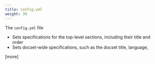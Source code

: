 ```yaml
---
title: config.yml
weight: 30
---
```

The `config.yml` file
* Sets specifications for the top-level sections, including their title and order
* Sets docset-wide specifications, such as the docset title, language, 

[more]